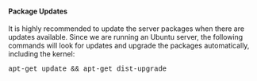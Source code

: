 <style>
	h4 {
		font-weight: bold;
	}

	.code {
		font-size: 14;
		font-family: courier;
	}
</style>

<h4>Package Updates</h4>

It is highly recommended to update the server packages when there are updates available. Since we are running an Ubuntu server, the following commands will look for updates and upgrade the packages automatically, including the kernel:

<p class="code">apt-get update && apt-get dist-upgrade</p>